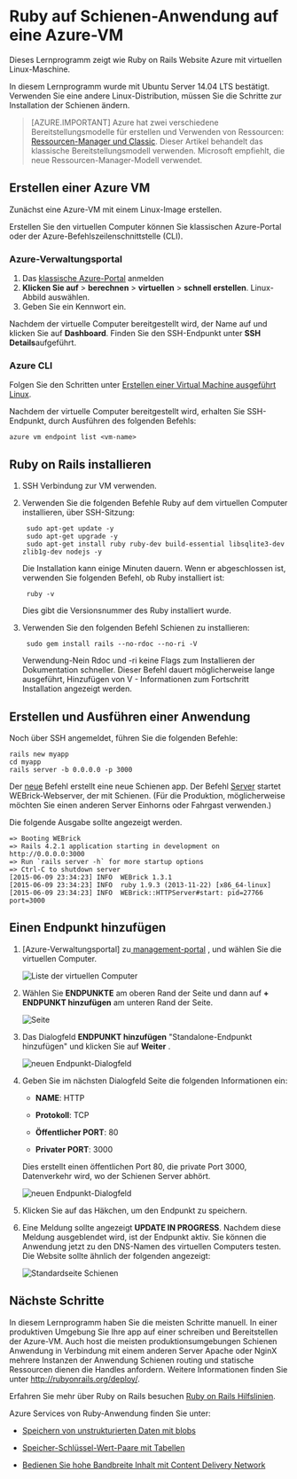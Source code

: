<properties
    pageTitle="Ruby auf Schienen Website Linux VM Host | Microsoft Azure"
    description="Einrichten und Ruby auf Schienen-basierte Website mit einer virtuellen Linux-Maschine Azure gehostet."
    services="virtual-machines-linux"
    documentationCenter="ruby"
    authors="rmcmurray"
    manager="wpickett"
    editor=""
    tags="azure-service-management"/>

<tags
    ms.service="virtual-machines-linux"
    ms.workload="web"
    ms.tgt_pltfrm="vm-linux"
    ms.devlang="ruby"
    ms.topic="article"
    ms.date="08/11/2016"
    ms.author="robmcm"/>

# <a name="ruby-on-rails-web-application-on-an-azure-vm"></a>Ruby auf Schienen-Anwendung auf eine Azure-VM

Dieses Lernprogramm zeigt wie Ruby on Rails Website Azure mit virtuellen Linux-Maschine.  

In diesem Lernprogramm wurde mit Ubuntu Server 14.04 LTS bestätigt. Verwenden Sie eine andere Linux-Distribution, müssen Sie die Schritte zur Installation der Schienen ändern.

> [AZURE.IMPORTANT] Azure hat zwei verschiedene Bereitstellungsmodelle für erstellen und Verwenden von Ressourcen: [Ressourcen-Manager und Classic](../../../resource-manager-deployment-model.md).  Dieser Artikel behandelt das klassische Bereitstellungsmodell verwenden. Microsoft empfiehlt, die neue Ressourcen-Manager-Modell verwendet.

## <a name="create-an-azure-vm"></a>Erstellen einer Azure VM

Zunächst eine Azure-VM mit einem Linux-Image erstellen.

Erstellen Sie den virtuellen Computer können Sie klassischen Azure-Portal oder der Azure-Befehlszeilenschnittstelle (CLI).

### <a name="azure-management-portal"></a>Azure-Verwaltungsportal

1. Das [klassische Azure-Portal](http://manage.windowsazure.com) anmelden
2. **Klicken Sie auf** > **berechnen** > **virtuellen** > **schnell erstellen**. Linux-Abbild auswählen.
3. Geben Sie ein Kennwort ein.

Nachdem der virtuelle Computer bereitgestellt wird, der Name auf und klicken Sie auf **Dashboard**. Finden Sie den SSH-Endpunkt unter **SSH Details**aufgeführt.

### <a name="azure-cli"></a>Azure CLI

Folgen Sie den Schritten unter [Erstellen einer Virtual Machine ausgeführt Linux][vm-instructions].

Nachdem der virtuelle Computer bereitgestellt wird, erhalten Sie SSH-Endpunkt, durch Ausführen des folgenden Befehls:

    azure vm endpoint list <vm-name>  

## <a name="install-ruby-on-rails"></a>Ruby on Rails installieren

1. SSH Verbindung zur VM verwenden.

2. Verwenden Sie die folgenden Befehle Ruby auf dem virtuellen Computer installieren, über SSH-Sitzung:

        sudo apt-get update -y
        sudo apt-get upgrade -y
        sudo apt-get install ruby ruby-dev build-essential libsqlite3-dev zlib1g-dev nodejs -y

    Die Installation kann einige Minuten dauern. Wenn er abgeschlossen ist, verwenden Sie folgenden Befehl, ob Ruby installiert ist:

        ruby -v

    Dies gibt die Versionsnummer des Ruby installiert wurde.

3. Verwenden Sie den folgenden Befehl Schienen zu installieren:

        sudo gem install rails --no-rdoc --no-ri -V

    Verwendung-Nein Rdoc und -ri keine Flags zum Installieren der Dokumentation schneller.
    Dieser Befehl dauert möglicherweise lange ausgeführt, Hinzufügen von V - Informationen zum Fortschritt Installation angezeigt werden.

## <a name="create-and-run-an-app"></a>Erstellen und Ausführen einer Anwendung

Noch über SSH angemeldet, führen Sie die folgenden Befehle:

    rails new myapp
    cd myapp
    rails server -b 0.0.0.0 -p 3000

Der [neue](http://guides.rubyonrails.org/command_line.html#rails-new) Befehl erstellt eine neue Schienen app. Der Befehl [Server](http://guides.rubyonrails.org/command_line.html#rails-server) startet WEBrick-Webserver, der mit Schienen. (Für die Produktion, möglicherweise möchten Sie einen anderen Server Einhorns oder Fahrgast verwenden.)

Die folgende Ausgabe sollte angezeigt werden.

    => Booting WEBrick
    => Rails 4.2.1 application starting in development on http://0.0.0.0:3000
    => Run `rails server -h` for more startup options
    => Ctrl-C to shutdown server
    [2015-06-09 23:34:23] INFO  WEBrick 1.3.1
    [2015-06-09 23:34:23] INFO  ruby 1.9.3 (2013-11-22) [x86_64-linux]
    [2015-06-09 23:34:23] INFO  WEBrick::HTTPServer#start: pid=27766 port=3000

## <a name="add-an-endpoint"></a>Einen Endpunkt hinzufügen

1. [Azure-Verwaltungsportal] zu[ management-portal] , und wählen Sie die virtuellen Computer.

    ![Liste der virtuellen Computer][vmlist]

2. Wählen Sie **ENDPUNKTE** am oberen Rand der Seite und dann auf **+ ENDPUNKT hinzufügen** am unteren Rand der Seite.

    ![Seite][endpoints]

3. Das Dialogfeld **ENDPUNKT hinzufügen** "Standalone-Endpunkt hinzufügen" und klicken Sie auf **Weiter** .

    ![neuen Endpunkt-Dialogfeld][new-endpoint1]

3. Geben Sie im nächsten Dialogfeld Seite die folgenden Informationen ein:

    * **NAME**: HTTP

    * **Protokoll**: TCP

    * **Öffentlicher PORT**: 80

    * **Privater PORT**: 3000

    Dies erstellt einen öffentlichen Port 80, die private Port 3000, Datenverkehr wird, wo der Schienen Server abhört.

    ![neuen Endpunkt-Dialogfeld][new-endpoint]

4. Klicken Sie auf das Häkchen, um den Endpunkt zu speichern.

5. Eine Meldung sollte angezeigt **UPDATE IN PROGRESS**. Nachdem diese Meldung ausgeblendet wird, ist der Endpunkt aktiv. Sie können die Anwendung jetzt zu den DNS-Namen des virtuellen Computers testen. Die Website sollte ähnlich der folgenden angezeigt:

    ![Standardseite Schienen][default-rails-cloud]

## <a name="next-steps"></a>Nächste Schritte

In diesem Lernprogramm haben Sie die meisten Schritte manuell. In einer produktiven Umgebung Sie Ihre app auf einer schreiben und Bereitstellen der Azure-VM. Auch host die meisten produktionsumgebungen Schienen Anwendung in Verbindung mit einem anderen Server Apache oder NginX mehrere Instanzen der Anwendung Schienen routing und statische Ressourcen dienen die Handles anfordern. Weitere Informationen finden Sie unter http://rubyonrails.org/deploy/.

Erfahren Sie mehr über Ruby on Rails besuchen [Ruby on Rails Hilfslinien][rails-guides].

Azure Services von Ruby-Anwendung finden Sie unter:

* [Speichern von unstrukturierten Daten mit blobs][blobs]

* [Speicher-Schlüssel-Wert-Paare mit Tabellen][tables]

* [Bedienen Sie hohe Bandbreite Inhalt mit Content Delivery Network][cdn-howto]

<!-- WA.com links -->
[blobs]: ../../../storage/storage-ruby-how-to-use-blob-storage.md
[cdn-howto]: https://azure.microsoft.com/develop/ruby/app-services/
[management-portal]: https://manage.windowsazure.com/
[tables]: ../../../storage/storage-ruby-how-to-use-table-storage.md
[vm-instructions]: ../../virtual-machines-linux-classic-createportal.md

<!-- External Links -->
[rails-guides]: http://guides.rubyonrails.org/
[sqlite3]: http://www.sqlite.org/

<!-- Images -->

[default-rails-cloud]: ./media/virtual-machines-linux-classic-ruby-rails-web-app/basicrailscloud.png
[vmlist]: ./media/virtual-machines-linux-classic-ruby-rails-web-app/vmlist.png
[endpoints]: ./media/virtual-machines-linux-classic-ruby-rails-web-app/endpoints.png
[new-endpoint]: ./media/virtual-machines-linux-classic-ruby-rails-web-app/newendpoint.png
[new-endpoint1]: ./media/virtual-machines-linux-classic-ruby-rails-web-app/newendpoint1.png
